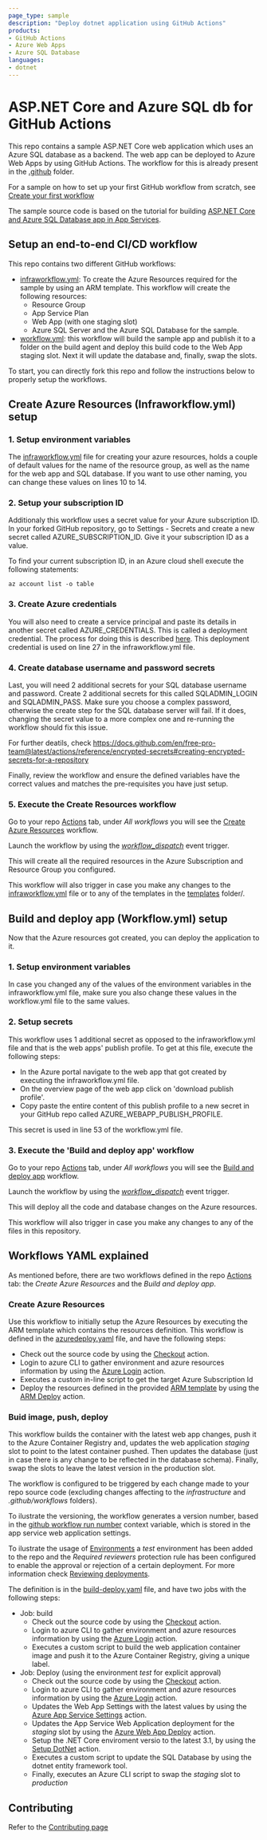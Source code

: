 ```yaml
---
page_type: sample
description: "Deploy dotnet application using GitHub Actions"
products:
- GitHub Actions
- Azure Web Apps
- Azure SQL Database
languages:
- dotnet
---
```


# ASP.NET Core and Azure SQL db for GitHub Actions

This repo contains a sample ASP.NET Core web application which uses an Azure SQL database as a backend. The web app can be deployed to Azure Web Apps by using GitHub Actions. The workflow for this is already present in the [.github](.github) folder.

For a sample on how to set up your first GitHub workflow from scratch, see [Create your first workflow](https://github.com/Azure/actions-workflow-samples)

The sample source code is based on the tutorial for building [ASP.NET Core and Azure SQL Database app in App Services](https://docs.microsoft.com/azure/app-service/containers/tutorial-dotnetcore-sqldb-app). 

## Setup an end-to-end CI/CD workflow

This repo contains two different GitHub workflows:
* [infraworkflow.yml](.github/workflows/infraworkflow.yml): To create the Azure Resources required for the sample by using an ARM template. This workflow will create the following resources:
    - Resource Group
    - App Service Plan
    - Web App (with one staging slot)
    - Azure SQL Server and the Azure SQL Database for the sample.
* [workflow.yml](.github/workflows/workflow.yaml): this workflow will build the sample app and publish it to a folder on the build agent and deploy this build code to the Web App staging slot. Next it will update the database and, finally, swap the slots.

To start, you can directly fork this repo and follow the instructions below to properly setup the workflows.

## Create Azure Resources (Infraworkflow.yml) setup
### 1. Setup environment variables
The [infraworkflow.yml](.github/workflows/infraworkflow.yaml) file for creating your azure resources, holds a couple of default values for the name of the resource group, as well as the name for the web app and SQL database. If you want to use other naming, you can change these values on lines 10 to 14. 

### 2. Setup your subscription ID

Additionaly this workflow uses a secret value for your Azure subscription ID. In your forked GitHub repository, go to Settings - Secrets and create a new secret called AZURE_SUBSCRIPTION_ID. Give it your subscription ID as a value. 

To find your current subscription ID, in an Azure cloud shell execute the following statements: 

```
az account list -o table
```

### 3. Create Azure credentials

You will also need to create a service principal and paste its details in another secret called AZURE_CREDENTIALS. This is called a deployment credential. The process for doing this is described [here](https://github.com/Azure/login#configure-deployment-credentials). This deployment credential is used on line 27 in the infraworkflow.yml file.

### 4. Create database username and password secrets

Last, you will need 2 additional secrets for your SQL database username and password. Create 2 additional secrets for this called SQLADMIN_LOGIN and SQLADMIN_PASS. Make sure you choose a complex password, otherwise the create step for the SQL database server will fail. If it does, changing the secret value to a more complex one and re-running the workflow should fix this issue.

For further deatils, check https://docs.github.com/en/free-pro-team@latest/actions/reference/encrypted-secrets#creating-encrypted-secrets-for-a-repository

Finally, review the workflow and ensure the defined variables have the correct values and matches the pre-requisites you have just setup.

### 5. Execute the Create Resources workflow
 Go to your repo [Actions](../../actions) tab, under *All workflows* you will see the [Create Azure Resources](../../actions?query=workflow%3A"Create+Azure+Resources") workflow. 

Launch the workflow by using the *[workflow_dispatch](https://github.blog/changelog/2020-07-06-github-actions-manual-triggers-with-workflow_dispatch/)* event trigger.

This will create all the required resources in the Azure Subscription and Resource Group you configured.

This workflow will also trigger in case you make any changes to the [infraworkflow.yml](./.github/workflows/infraworkflow.yml) file or to any of the templates in the [templates](./templates/) folder/.

## Build and deploy app (Workflow.yml) setup
Now that the Azure resources got created, you can deploy the application to it. 

### 1. Setup environment variables
In case you changed any of the values of the environment variables in the infraworkflow.yml file, make sure you also change these values in the workflow.yml file to the same values.

### 2. Setup secrets
This workflow uses 1 additional secret as opposed to the infraworkflow.yml file and that is the web apps' publish profile. To get at this file, execute the following steps: 
- In the Azure portal navigate to the web app that got created by executing the infraworkflow.yml file. 
- On the overview page of the web app click on 'download publish profile'. 
- Copy paste the entire content of this publish profile to a new secret in your GitHub repo called AZURE_WEBAPP_PUBLISH_PROFILE. 

This secret is used in line 53 of the workflow.yml file. 

### 3. Execute the 'Build and deploy app' workflow
Go to your repo [Actions](../../actions) tab, under *All workflows* you will see the [Build and deploy app](../../actions?query=workflow%3A"Build+and+deploy+app") workflow. 

Launch the workflow by using the *[workflow_dispatch](https://github.blog/changelog/2020-07-06-github-actions-manual-triggers-with-workflow_dispatch/)* event trigger.

This will deploy all the code and database changes on the Azure resources.

This workflow will also trigger in case you make any changes to any of the files in this repository.

## Workflows YAML explained
As mentioned before, there are two workflows defined in the repo [Actions](../../actions) tab: the *Create Azure Resources* and the *Build and deploy app*.

### Create Azure Resources
Use this workflow to initially setup the Azure Resources by executing the ARM template which contains the resources definition. This workflow is defined in the [azuredeploy.yaml](.github/workflows/azuredeploy.yaml) file, and have the following steps:

* Check out the source code by using the [Checkout](https://github.com/actions/checkout) action.
* Login to azure CLI to gather environment and azure resources information by using the [Azure Login](https://github.com/Azure/login) action.
* Executes a custom in-line script to get the target Azure Subscription Id
* Deploy the resources defined in the provided [ARM template](/infrastructure/azuredeploy.json) by using the [ARM Deploy](https://github.com/Azure/arm-deploy) action.

### Buid image, push, deploy
This workflow builds the container with the latest web app changes, push it to the Azure Container Registry and, updates the web application *staging* slot to point to the latest container pushed. Then updates the database (just in case there is any change to be reflected in the database schema). Finally, swap the slots to leave the latest version in the production slot. 

The workflow is configured to be triggered by each change made to your repo source code (excluding changes affecting to the *infrastructure* and *.github/workflows* folders). 

To ilustrate the versioning, the workflow generates a version number, based in the [github workflow run number](https://docs.github.com/en/free-pro-team@latest/actions/reference/context-and-expression-syntax-for-github-actions#github-context) context variable, which is stored in the app service web application settings. 

To ilustrate the usage of [Environments](https://docs.github.com/en/actions/reference/environments) a *test* environment has been added to the repo and the *Required reviewers* protection rule has been configured to enable the approval or rejection of a certain deployment. For more information check [Reviewing deployments](https://docs.github.com/en/actions/managing-workflow-runs/reviewing-deployments).

The definition is in the [build-deploy.yaml](.github/workflows/build-deploy.yaml) file, and have two jobs with the following steps:
* Job: build
  * Check out the source code by using the [Checkout](https://github.com/actions/checkout) action.
  * Login to azure CLI to gather environment and azure resources information by using the [Azure Login](https://github.com/Azure/login) action.
  * Executes a custom script to build the web application container image and push it to the Azure Container Registry, giving a unique label.
* Job: Deploy (using the environment *test* for explicit approval)
  * Check out the source code by using the [Checkout](https://github.com/actions/checkout) action.
  * Login to azure CLI to gather environment and azure resources information by using the [Azure Login](https://github.com/Azure/login) action.
  * Updates the Web App Settings with the latest values by using the [Azure App Service Settings](https://github.com/Azure/appservice-settings) action.
  * Updates the App Service Web Application deployment for the *staging* slot by using the [Azure Web App Deploy](https://github.com/Azure/webapps-deploy) action.
  * Setup the .NET Core enviroment versio to the latest 3.1, by using the [Setup DotNet](https://github.com/actions/setup-dotnet) action.
  * Executes a custom script to update the SQL Database by using the dotnet entity framework tool.
  * Finally, executes an Azure CLI script to swap the *staging* slot to *production*

## Contributing
Refer to the [Contributing page](/CONTRIBUTING.md)